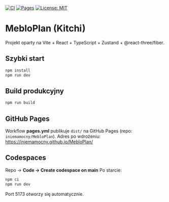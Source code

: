 [![CI](https://github.com/iniemamocny/MebloPlan/actions/workflows/ci.yml/badge.svg)](https://github.com/iniemamocny/MebloPlan/actions/workflows/ci.yml)
[![Pages](https://github.com/iniemamocny/MebloPlan/actions/workflows/pages.yml/badge.svg)](https://github.com/iniemamocny/MebloPlan/actions/workflows/pages.yml)
[![License: MIT](https://img.shields.io/badge/License-MIT-yellow.svg)](LICENSE)

# MebloPlan (Kitchi)

Projekt oparty na Vite + React + TypeScript + Zustand + @react-three/fiber.

## Szybki start

```bash
npm install
npm run dev
```

## Build produkcyjny

```bash
npm run build
```

## GitHub Pages

Workflow **pages.yml** publikuje `dist/` na GitHub Pages (repo: `iniemamocny/MebloPlan`).
Adres po wdrożeniu: https://iniemamocny.github.io/MebloPlan/

## Codespaces

Repo → **Code → Create codespace on main**
Po starcie:

```bash
npm ci
npm run dev
```

Port 5173 otworzy się automatycznie.
